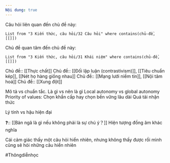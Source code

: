 ```yaml
---
Nội dung: true
---
```


Câu hỏi liên quan đến chủ đề này:
```dataview
List from "3 Kiến thức, câu hỏi/32 Câu hỏi" where contains(chủ-đề,[[]]) 
```

Chủ đề quan tâm đến chủ đề này:
```dataview
List from "3 Kiến thức, câu hỏi/31 Khái niệm" where contains(chủ-đề,[[]]) 
```
 
Chủ đề:: [[Thực chất]] 
Chủ đề:: [[Đối lập luận (contrastivism)]], [[Tiêu chuẩn kép]], [[Nét họ hàng giống nhau]]
Chủ đề:: [[Mạng lưới niềm tin]], [[Nội tâm hoá]]
Chủ đề:: [[Xung đột]]


Mô tả vs chuẩn tắc. Là gì vs nên là gì
Local autonomy vs global autonomy
Priority of values: Chọn khẩn cấp hay chọn bền vững lâu dài
Quá tải nhận thức

Lý tính vs hậu hiện đại

❓:: [[Bản ngã là gì nếu không phải là sự chú ý？]] 
Hiện tượng đồng âm khác nghĩa

Cái cảm giác thấy một câu hỏi hiển nhiên, nhưng không thấy được rồi mình cũng sẽ hỏi những câu hiển nhiên

#Thôngdiễnhọc 
